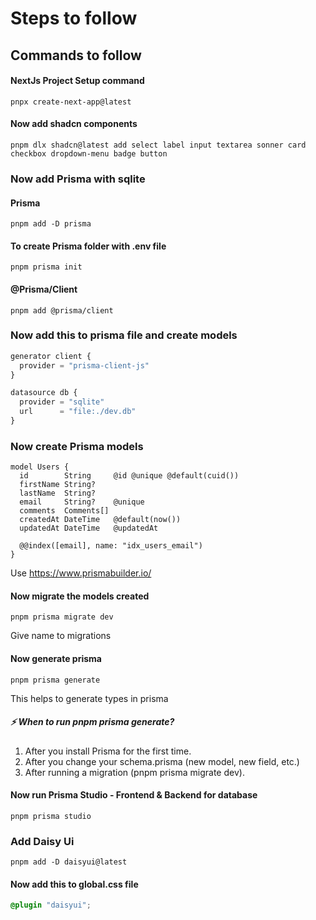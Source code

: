 # Steps to follow

## Commands to follow

#### NextJs Project Setup command

```npm
pnpx create-next-app@latest
```

#### Now add shadcn components

```npm
pnpm dlx shadcn@latest add select label input textarea sonner card checkbox dropdown-menu badge button
```

### Now add Prisma with sqlite

#### Prisma

```npm
pnpm add -D prisma
```

#### To create Prisma folder with .env file

```pnpm
pnpm prisma init
```

#### @Prisma/Client

```pnpm
pnpm add @prisma/client
```

### Now add this to prisma file and create models

```js
generator client {
  provider = "prisma-client-js"
}

datasource db {
  provider = "sqlite"
  url      = "file:./dev.db"
}
```

### Now create Prisma models

```npm
model Users {
  id        String     @id @unique @default(cuid())
  firstName String?
  lastName  String?
  email     String?    @unique
  comments  Comments[]
  createdAt DateTime   @default(now())
  updatedAt DateTime   @updatedAt

  @@index([email], name: "idx_users_email")
}
```

Use https://www.prismabuilder.io/

#### Now migrate the models created

```npm
pnpm prisma migrate dev
```

Give name to migrations

#### Now generate prisma

```npm
pnpm prisma generate
```

This helps to generate types in prisma

##### ⚡ When to run pnpm prisma generate?

1. After you install Prisma for the first time.
2. After you change your schema.prisma (new model, new field, etc.)
3. After running a migration (pnpm prisma migrate dev).

#### Now run Prisma Studio - Frontend & Backend for database

```npm
pnpm prisma studio
```

### Add Daisy Ui

```npm
pnpm add -D daisyui@latest
```

#### Now add this to global.css file

```css
@plugin "daisyui";
```
